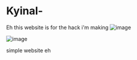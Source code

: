 # Kyinal-
Eh this website is for the hack i'm making 
![image](https://user-images.githubusercontent.com/86154676/146123296-8e09bc55-923a-4b65-bc84-2a4f5f7a005a.png)



![image](https://user-images.githubusercontent.com/86154676/146123350-5a2bb040-7a7d-4a73-b5fe-31195682b9f9.png)


simple website eh 
